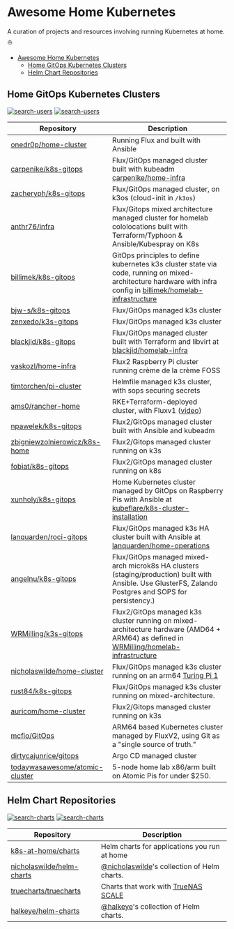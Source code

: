 # Awesome Home Kubernetes

A curation of projects and resources  involving running Kubernetes at home. ⛵

- [Awesome Home Kubernetes](#awesome-home-kubernetes)
  - [Home GitOps Kubernetes Clusters](#home-gitops-kubernetes-clusters)
  - [Helm Chart Repositories](#helm-chart-repositories)

## Home GitOps Kubernetes Clusters

[![search-users](https://img.shields.io/badge/search-repos-orange?style=for-the-badge)](https://github.com/search/advanced?q=repo%3Aonedr0p%2Fhome-cluster+repo%3Acarpenike%2Fk8s-gitops+repo%3Azacheryph%2Fk8s-gitops+repo%3Aanthr76%2Finfra+repo%3Abillimek%2Fk8s-gitops+repo%3Abjw-s%2Fk8s-gitops+repo%3Azenxedo%2Fk3s-gitops+repo%3Ablackjid%2Fk8s-gitops+repo%3Avaskozl%2Fhome-infra+repo%3Atimtorchen%2Fpi-cluster+repo%3Aams0%2Francher-home+repo%3Anpawelek%2Fk8s-gitops+repo%3Azbigniewzolnierowicz%2Fk8s-home+repo%3Afobiat%2Fk8s-gitops+repo%3Axunholy%2Fk8s-gitops+repo%3Alanquarden%2Froci-gitops+repo%3Aangelnu%2Fk8s-gitops+repo%3AWRMilling%2Fk3s-gitops+repo%3Anicholaswilde%2Fhome-cluster+repo%3Arust84%2Fk8s-gitops+repo%3Aauricom%2Fhome-cluster+repo%3Amcfio%2FGitOps+repo%3Adirtycajunrice%2Fgitops+repo%3Atodaywasawesome%2Fatomic-cluster&type=Code)
[![search-users](https://img.shields.io/badge/search-users-orange?style=for-the-badge)](https://github.com/search/advanced?q=user%3Aonedr0p+user%3Acarpenike+user%3Azacheryph+user%3Aanthr76+user%3Abillimek+user%3Abjw-s+user%3Azenxedo+user%3Ablackjid+user%3Avaskozl+user%3Atimtorchen+user%3Aams0+user%3Anpawelek+user%3Azbigniewzolnierowicz+user%3Afobiat+user%3Axunholy+user%3Alanquarden+user%3Aangelnu+user%3AWRMilling+user%3Anicholaswilde+user%3Arust84+user%3Aauricom+user%3Amcfio+user%3Adirtycajunrice+user%3Atodaywasawesome&type=Code)

<!--START-USER-REPO-->
| Repository                                                                        | Description                                                                                                                                                                                                          |
|-----------------------------------------------------------------------------------|----------------------------------------------------------------------------------------------------------------------------------------------------------------------------------------------------------------------|
| [onedr0p/home-cluster](https://github.com/onedr0p/home-cluster)                   | Running Flux and built with Ansible                                                                                                                                                                                  |
| [carpenike/k8s-gitops](https://github.com/carpenike/k8s-gitops)                   | Flux/GitOps managed cluster built with kubeadm [carpenike/home-infra](https://github.com/carpenike/home-infra)                                                                                                       |
| [zacheryph/k8s-gitops](https://github.com/zacheryph/k8s-gitops)                   | Flux/GitOps managed cluster, on k3os (cloud-init in `/k3os`)                                                                                                                                                         |
| [anthr76/infra](https://github.com/anthr76/infra)                                 | Flux/Gitops mixed architecture managed cluster for homelab cololocations built with Terraform/Typhoon & Ansible/Kubespray on K8s                                                                                     |
| [billimek/k8s-gitops](https://github.com/billimek/k8s-gitops)                     | GitOps principles to define kubernetes k3s cluster state via code, running on mixed-architecture hardware with infra config in [billimek/homelab-infrastructure](https://github.com/billimek/homelab-infrastructure) |
| [bjw-s/k8s-gitops](https://github.com/bjw-s/k8s-gitops)                           | Flux/GitOps managed k3s cluster                                                                                                                                                                                      |
| [zenxedo/k3s-gitops](https://github.com/zenxedo/k3s-gitops)                       | Flux/GitOps managed k3s cluster                                                                                                                                                                                      |
| [blackjid/k8s-gitops](https://github.com/blackjid/k8s-gitops)                     | Flux/GitOps managed cluster built with Terraform and libvirt at [blackjid/homelab-infra](https://github.com/blackjid/homelab-infra)                                                                                  |
| [vaskozl/home-infra](https://github.com/Vaskozl/home-infra)                       | Flux2 Raspberry Pi cluster running crème de la crème FOSS                                                                                                                                                            |
| [timtorchen/pi-cluster](https://github.com/timtorChen/pi-cluster)                 | Helmfile managed k3s cluster, with sops securing secrets                                                                                                                                                             |
| [ams0/rancher-home](https://github.com/ams0/rancher-home)                         | RKE+Terraform-deployed cluster, with Fluxv1 ([video](https://www.youtube.com/watch?v=JrBo3UCe6ds&t=1375s))                                                                                                           |
| [npawelek/k8s-gitops](https://github.com/npawelek/k8s-gitops)                     | Flux2/GitOps managed cluster built with Ansible and kubeadm                                                                                                                                                          |
| [zbigniewzolnierowicz/k8s-home](https://github.com/zbigniewzolnierowicz/k8s-home) | Flux2/Gitops managed cluster running on k3s                                                                                                                                                                          |
| [fobiat/k8s-gitops](https://github.com/fobiat/k8s-gitops)                         | Flux2/GitOps managed cluster running on k8s                                                                                                                                                                          |
| [xunholy/k8s-gitops](https://github.com/xunholy/k8s-gitops)                       | Home Kubernetes cluster managed by GitOps on Raspberry Pis with Ansible at [kubeflare/k8s-cluster-installation](https://github.com/raspbernetes/k8s-cluster-installation)                                            |
| [lanquarden/roci-gitops](https://github.com/lanquarden/roci-gitops)               | Flux/GitOps managed k3s HA cluster built with Ansible at [lanquarden/home-operations](https://github.com/lanquarden/home-operations)                                                                                 |
| [angelnu/k8s-gitops](https://github.com/angelnu/k8s-gitops)                       | Flux/GitOps managed mixed-arch microk8s HA clusters (staging/production) built with Ansible. Use GlusterFS, Zalando Postgres and SOPS for persistency.)                                                                   |
| [WRMilling/k3s-gitops](https://github.com/WRMilling/k3s-gitops)                   | Flux2/GitOps managed k3s cluster running on mixed-architecture hardware (AMD64 + ARM64) as defined in [WRMilling/homelab-infrastructure](https://github.com/WRMilling/homelab-infrastructure)                      |
| [nicholaswilde/home-cluster](https://github.com/nicholaswilde/home-cluster/)      | Flux/GitOps managed k3s cluster running on an arm64 [Turing Pi 1](https://turingpi.com/)                                                                                                                    |
| [rust84/k8s-gitops](https://github.com/rust84/k8s-gitops/)      | Flux/GitOps managed k3s cluster running on mixed-architecture.    |
| [auricom/home-cluster](https://github.com/auricom/home-cluster) | Flux2/Gitops managed cluster running on k3s                                                                                                                                                                          |
| [mcfio/GitOps](https://github.com/mcfio/GitOps) | ARM64 based Kubernetes cluster managed by FluxV2, using Git as a "single source of truth." |
| [dirtycajunrice/gitops](https://github.com/dirtycajunrice/gitops) | Argo CD managed cluster |
| [todaywasawesome/atomic-cluster](https://github.com/todaywasawesome/atomic-cluster) | 5-node home lab x86/arm built on Atomic Pis for under $250. |
<!--END-USER-REPO-->

## Helm Chart Repositories

[![search-charts](https://img.shields.io/badge/search-repos-orange?style=for-the-badge)](https://github.com/search/advanced?q=repo%3Ak8s-at-home%2Fcharts+repo%3Anicholaswilde%2Fhelm-charts+repo%3Atruecharts%2Ftruecharts+repo%3Ahalkeye%2Fhelm-charts&type=Code)
[![search-charts](https://img.shields.io/badge/search-users-orange?style=for-the-badge)](https://github.com/search/advanced?q=user%3Ak8s-at-home+user%3Anicholaswilde+user%3Atruecharts+user%3Ahalkeye&type=Code)

<!--START-CHART-REPO-->
| Repository                                                               | Description                                                                     |
|---------------------------------------------------------------------------|---------------------------------------------------------------------------------|
| [k8s-at-home/charts](https://github.com/k8s-at-home/charts)               | Helm charts for applications you run at home                                    |
| [nicholaswilde/helm-charts](https://github.com/nicholaswilde/helm-charts) | [@nicholaswilde](https://github.com/nicholaswilde)'s collection of Helm charts. |
| [truecharts/truecharts](https://github.com/truecharts/truecharts)         | Charts that work with [TrueNAS SCALE](https://www.truenas.com/truenas-scale/)   |
| [halkeye/helm-charts](https://halkeye.github.io/helm-charts/)             | [@halkeye](https://github.com/halkeye)'s collection of Helm charts.             |
<!--END-CHART-REPO-->
